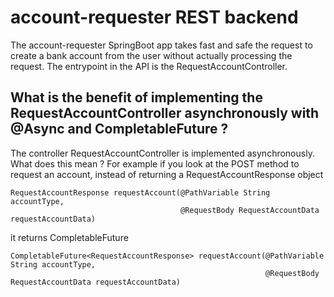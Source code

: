 # account-requester REST backend
The account-requester SpringBoot app takes fast and safe the request to create a bank account from the user without actually processing the request. The entrypoint in the API is the RequestAccountController.

## What is the benefit of implementing the RequestAccountController asynchronously with @Async and CompletableFuture ?

The controller RequestAccountController is implemented asynchronously. What does this mean ? For example if you look at the POST method to request an account, instead of returning a RequestAccountResponse object
```
RequestAccountResponse requestAccount(@PathVariable String accountType, 
                                      @RequestBody RequestAccountData requestAccountData) 
```
it returns CompletableFuture<RequestAccountResponse>
```
CompletableFuture<RequestAccountResponse> requestAccount(@PathVariable String accountType, 
                                                         @RequestBody RequestAccountData requestAccountData) 
```

